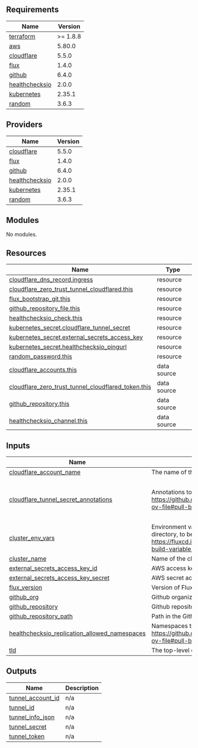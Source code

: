 <!-- BEGIN_TF_DOCS -->
## Requirements

| Name | Version |
|------|---------|
| <a name="requirement_terraform"></a> [terraform](#requirement\_terraform) | >= 1.8.8 |
| <a name="requirement_aws"></a> [aws](#requirement\_aws) | 5.80.0 |
| <a name="requirement_cloudflare"></a> [cloudflare](#requirement\_cloudflare) | 5.5.0 |
| <a name="requirement_flux"></a> [flux](#requirement\_flux) | 1.4.0 |
| <a name="requirement_github"></a> [github](#requirement\_github) | 6.4.0 |
| <a name="requirement_healthchecksio"></a> [healthchecksio](#requirement\_healthchecksio) | 2.0.0 |
| <a name="requirement_kubernetes"></a> [kubernetes](#requirement\_kubernetes) | 2.35.1 |
| <a name="requirement_random"></a> [random](#requirement\_random) | 3.6.3 |

## Providers

| Name | Version |
|------|---------|
| <a name="provider_cloudflare"></a> [cloudflare](#provider\_cloudflare) | 5.5.0 |
| <a name="provider_flux"></a> [flux](#provider\_flux) | 1.4.0 |
| <a name="provider_github"></a> [github](#provider\_github) | 6.4.0 |
| <a name="provider_healthchecksio"></a> [healthchecksio](#provider\_healthchecksio) | 2.0.0 |
| <a name="provider_kubernetes"></a> [kubernetes](#provider\_kubernetes) | 2.35.1 |
| <a name="provider_random"></a> [random](#provider\_random) | 3.6.3 |

## Modules

No modules.

## Resources

| Name | Type |
|------|------|
| [cloudflare_dns_record.ingress](https://registry.terraform.io/providers/cloudflare/cloudflare/5.5.0/docs/resources/dns_record) | resource |
| [cloudflare_zero_trust_tunnel_cloudflared.this](https://registry.terraform.io/providers/cloudflare/cloudflare/5.5.0/docs/resources/zero_trust_tunnel_cloudflared) | resource |
| [flux_bootstrap_git.this](https://registry.terraform.io/providers/fluxcd/flux/1.4.0/docs/resources/bootstrap_git) | resource |
| [github_repository_file.this](https://registry.terraform.io/providers/integrations/github/6.4.0/docs/resources/repository_file) | resource |
| [healthchecksio_check.this](https://registry.terraform.io/providers/kristofferahl/healthchecksio/2.0.0/docs/resources/check) | resource |
| [kubernetes_secret.cloudflare_tunnel_secret](https://registry.terraform.io/providers/hashicorp/kubernetes/2.35.1/docs/resources/secret) | resource |
| [kubernetes_secret.external_secrets_access_key](https://registry.terraform.io/providers/hashicorp/kubernetes/2.35.1/docs/resources/secret) | resource |
| [kubernetes_secret.healthchecksio_pingurl](https://registry.terraform.io/providers/hashicorp/kubernetes/2.35.1/docs/resources/secret) | resource |
| [random_password.this](https://registry.terraform.io/providers/hashicorp/random/3.6.3/docs/resources/password) | resource |
| [cloudflare_accounts.this](https://registry.terraform.io/providers/cloudflare/cloudflare/5.5.0/docs/data-sources/accounts) | data source |
| [cloudflare_zero_trust_tunnel_cloudflared_token.this](https://registry.terraform.io/providers/cloudflare/cloudflare/5.5.0/docs/data-sources/zero_trust_tunnel_cloudflared_token) | data source |
| [github_repository.this](https://registry.terraform.io/providers/integrations/github/6.4.0/docs/data-sources/repository) | data source |
| [healthchecksio_channel.this](https://registry.terraform.io/providers/kristofferahl/healthchecksio/2.0.0/docs/data-sources/channel) | data source |

## Inputs

| Name | Description | Type | Default | Required |
|------|-------------|------|---------|:--------:|
| <a name="input_cloudflare_account_name"></a> [cloudflare\_account\_name](#input\_cloudflare\_account\_name) | The name of the Cloudflare account | `string` | n/a | yes |
| <a name="input_cloudflare_tunnel_secret_annotations"></a> [cloudflare\_tunnel\_secret\_annotations](#input\_cloudflare\_tunnel\_secret\_annotations) | Annotations to add to the secret for the Cloudflare Tunnel. For https://github.com/mittwald/kubernetes-replicator?tab=readme-ov-file#pull-based-replication | `map(string)` | <pre>{<br/>  "replicator.v1.mittwald.de/replication-allowed": "true",<br/>  "replicator.v1.mittwald.de/replication-allowed-namespaces": "network"<br/>}</pre> | no |
| <a name="input_cluster_env_vars"></a> [cluster\_env\_vars](#input\_cluster\_env\_vars) | Environment variables to add to the cluster git repository root directory, to be consumed by flux. See: https://fluxcd.io/flux/components/kustomize/kustomizations/#post-build-variable-substitution | `map(string)` | `{}` | no |
| <a name="input_cluster_name"></a> [cluster\_name](#input\_cluster\_name) | Name of the cluster | `string` | n/a | yes |
| <a name="input_external_secrets_access_key_id"></a> [external\_secrets\_access\_key\_id](#input\_external\_secrets\_access\_key\_id) | AWS access key ID for external-secrets. | `string` | n/a | yes |
| <a name="input_external_secrets_access_key_secret"></a> [external\_secrets\_access\_key\_secret](#input\_external\_secrets\_access\_key\_secret) | AWS secret access key for external-secrets. | `string` | n/a | yes |
| <a name="input_flux_version"></a> [flux\_version](#input\_flux\_version) | Version of Flux to install | `string` | `"v2.4.0"` | no |
| <a name="input_github_org"></a> [github\_org](#input\_github\_org) | Github organization | `string` | n/a | yes |
| <a name="input_github_repository"></a> [github\_repository](#input\_github\_repository) | Github repository | `string` | n/a | yes |
| <a name="input_github_repository_path"></a> [github\_repository\_path](#input\_github\_repository\_path) | Path in the Github repository to the cluster configuration | `string` | `"clusters"` | no |
| <a name="input_healthchecksio_replication_allowed_namespaces"></a> [healthchecksio\_replication\_allowed\_namespaces](#input\_healthchecksio\_replication\_allowed\_namespaces) | Namespaces to allow replication for healthchecks.io.  See: https://github.com/mittwald/kubernetes-replicator?tab=readme-ov-file#pull-based-replication | `string` | `"monitoring"` | no |
| <a name="input_tld"></a> [tld](#input\_tld) | The top-level domain to use for the Cloudflare Tunnel | `string` | n/a | yes |

## Outputs

| Name | Description |
|------|-------------|
| <a name="output_tunnel_account_id"></a> [tunnel\_account\_id](#output\_tunnel\_account\_id) | n/a |
| <a name="output_tunnel_id"></a> [tunnel\_id](#output\_tunnel\_id) | n/a |
| <a name="output_tunnel_info_json"></a> [tunnel\_info\_json](#output\_tunnel\_info\_json) | n/a |
| <a name="output_tunnel_secret"></a> [tunnel\_secret](#output\_tunnel\_secret) | n/a |
| <a name="output_tunnel_token"></a> [tunnel\_token](#output\_tunnel\_token) | n/a |
<!-- END_TF_DOCS -->